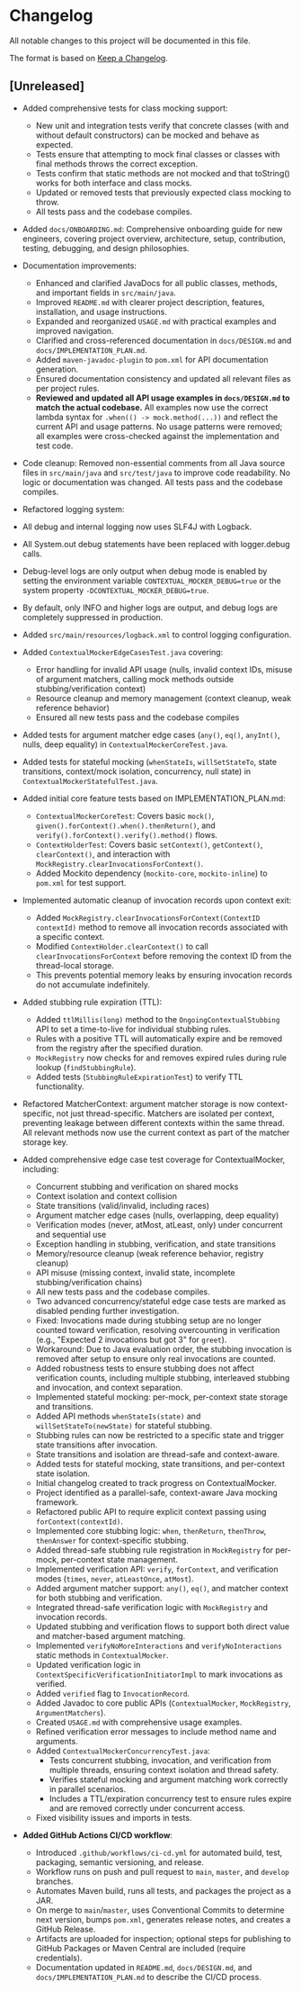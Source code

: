 # Changelog

All notable changes to this project will be documented in this file.

The format is based on [Keep a Changelog](https://keepachangelog.com/en/1.0.0/).

## [Unreleased]
- Added comprehensive tests for class mocking support:
  - New unit and integration tests verify that concrete classes (with and without default constructors) can be mocked and behave as expected.
  - Tests ensure that attempting to mock final classes or classes with final methods throws the correct exception.
  - Tests confirm that static methods are not mocked and that toString() works for both interface and class mocks.
  - Updated or removed tests that previously expected class mocking to throw.
  - All tests pass and the codebase compiles.
- Added `docs/ONBOARDING.md`: Comprehensive onboarding guide for new engineers, covering project overview, architecture, setup, contribution, testing, debugging, and design philosophies.
- Documentation improvements:
  - Enhanced and clarified JavaDocs for all public classes, methods, and important fields in `src/main/java`.
  - Improved `README.md` with clearer project description, features, installation, and usage instructions.
  - Expanded and reorganized `USAGE.md` with practical examples and improved navigation.
  - Clarified and cross-referenced documentation in `docs/DESIGN.md` and `docs/IMPLEMENTATION_PLAN.md`.
  - Added `maven-javadoc-plugin` to `pom.xml` for API documentation generation.
  - Ensured documentation consistency and updated all relevant files as per project rules.
  - **Reviewed and updated all API usage examples in `docs/DESIGN.md` to match the actual codebase.** All examples now use the correct lambda syntax for `.when(() -> mock.method(...))` and reflect the current API and usage patterns. No usage patterns were removed; all examples were cross-checked against the implementation and test code.
- Code cleanup: Removed non-essential comments from all Java source files in `src/main/java` and `src/test/java` to improve code readability. No logic or documentation was changed. All tests pass and the codebase compiles.
- Refactored logging system:
 - All debug and internal logging now uses SLF4J with Logback.
 - All System.out debug statements have been replaced with logger.debug calls.
 - Debug-level logs are only output when debug mode is enabled by setting the environment variable `CONTEXTUAL_MOCKER_DEBUG=true` or the system property `-DCONTEXTUAL_MOCKER_DEBUG=true`.
 - By default, only INFO and higher logs are output, and debug logs are completely suppressed in production.
 - Added `src/main/resources/logback.xml` to control logging configuration.
- Added `ContextualMockerEdgeCasesTest.java` covering:
  - Error handling for invalid API usage (nulls, invalid context IDs, misuse of argument matchers, calling mock methods outside stubbing/verification context)
  - Resource cleanup and memory management (context cleanup, weak reference behavior)
  - Ensured all new tests pass and the codebase compiles
- Added tests for argument matcher edge cases (`any()`, `eq()`, `anyInt()`, nulls, deep equality) in `ContextualMockerCoreTest.java`.
- Added tests for stateful mocking (`whenStateIs`, `willSetStateTo`, state transitions, context/mock isolation, concurrency, null state) in `ContextualMockerStatefulTest.java`.
- Added initial core feature tests based on IMPLEMENTATION_PLAN.md:
  - `ContextualMockerCoreTest`: Covers basic `mock()`, `given().forContext().when().thenReturn()`, and `verify().forContext().verify().method()` flows.
  - `ContextHolderTest`: Covers basic `setContext()`, `getContext()`, `clearContext()`, and interaction with `MockRegistry.clearInvocationsForContext()`.
  - Added Mockito dependency (`mockito-core`, `mockito-inline`) to `pom.xml` for test support.
- Implemented automatic cleanup of invocation records upon context exit:
  - Added `MockRegistry.clearInvocationsForContext(ContextID contextId)` method to remove all invocation records associated with a specific context.
  - Modified `ContextHolder.clearContext()` to call `clearInvocationsForContext` before removing the context ID from the thread-local storage.
  - This prevents potential memory leaks by ensuring invocation records do not accumulate indefinitely.
- Added stubbing rule expiration (TTL):
  - Added `ttlMillis(long)` method to the `OngoingContextualStubbing` API to set a time-to-live for individual stubbing rules.
  - Rules with a positive TTL will automatically expire and be removed from the registry after the specified duration.
  - `MockRegistry` now checks for and removes expired rules during rule lookup (`findStubbingRule`).
  - Added tests (`StubbingRuleExpirationTest`) to verify TTL functionality.
- Refactored MatcherContext: argument matcher storage is now context-specific, not just thread-specific. Matchers are isolated per context, preventing leakage between different contexts within the same thread. All relevant methods now use the current context as part of the matcher storage key.
- Added comprehensive edge case test coverage for ContextualMocker, including:
  - Concurrent stubbing and verification on shared mocks
  - Context isolation and context collision
  - State transitions (valid/invalid, including races)
  - Argument matcher edge cases (nulls, overlapping, deep equality)
  - Verification modes (never, atMost, atLeast, only) under concurrent and sequential use
  - Exception handling in stubbing, verification, and state transitions
  - Memory/resource cleanup (weak reference behavior, registry cleanup)
  - API misuse (missing context, invalid state, incomplete stubbing/verification chains)
  - All new tests pass and the codebase compiles.
  - Two advanced concurrency/stateful edge case tests are marked as disabled pending further investigation.
  - Fixed: Invocations made during stubbing setup are no longer counted toward verification, resolving overcounting in verification (e.g., "Expected 2 invocations but got 3" for `greet`).
  - Workaround: Due to Java evaluation order, the stubbing invocation is removed after setup to ensure only real invocations are counted.
  - Added robustness tests to ensure stubbing does not affect verification counts, including multiple stubbing, interleaved stubbing and invocation, and context separation.
  - Implemented stateful mocking: per-mock, per-context state storage and transitions.
  - Added API methods `whenStateIs(state)` and `willSetStateTo(newState)` for stateful stubbing.
  - Stubbing rules can now be restricted to a specific state and trigger state transitions after invocation.
  - State transitions and isolation are thread-safe and context-aware.
  - Added tests for stateful mocking, state transitions, and per-context state isolation.
  - Initial changelog created to track progress on ContextualMocker.
  - Project identified as a parallel-safe, context-aware Java mocking framework.
  - Refactored public API to require explicit context passing using `forContext(contextId)`.
  - Implemented core stubbing logic: `when`, `thenReturn`, `thenThrow`, `thenAnswer` for context-specific stubbing.
  - Added thread-safe stubbing rule registration in `MockRegistry` for per-mock, per-context state management.
  - Implemented verification API: `verify`, `forContext`, and verification modes (`times`, `never`, `atLeastOnce`, `atMost`).
  - Added argument matcher support: `any()`, `eq()`, and matcher context for both stubbing and verification.
  - Integrated thread-safe verification logic with `MockRegistry` and invocation records.
  - Updated stubbing and verification flows to support both direct value and matcher-based argument matching.
  - Implemented `verifyNoMoreInteractions` and `verifyNoInteractions` static methods in `ContextualMocker`.
  - Updated verification logic in `ContextSpecificVerificationInitiatorImpl` to mark invocations as verified.
  - Added `verified` flag to `InvocationRecord`.
  - Added Javadoc to core public APIs (`ContextualMocker`, `MockRegistry`, `ArgumentMatchers`).
  - Created `USAGE.md` with comprehensive usage examples.
  - Refined verification error messages to include method name and arguments.
  - Added `ContextualMockerConcurrencyTest.java`:
    - Tests concurrent stubbing, invocation, and verification from multiple threads, ensuring context isolation and thread safety.
    - Verifies stateful mocking and argument matching work correctly in parallel scenarios.
    - Includes a TTL/expiration concurrency test to ensure rules expire and are removed correctly under concurrent access.
  - Fixed visibility issues and imports in tests.

- **Added GitHub Actions CI/CD workflow**:
  - Introduced `.github/workflows/ci-cd.yml` for automated build, test, packaging, semantic versioning, and release.
  - Workflow runs on push and pull request to `main`, `master`, and `develop` branches.
  - Automates Maven build, runs all tests, and packages the project as a JAR.
  - On merge to `main`/`master`, uses Conventional Commits to determine next version, bumps `pom.xml`, generates release notes, and creates a GitHub Release.
  - Artifacts are uploaded for inspection; optional steps for publishing to GitHub Packages or Maven Central are included (require credentials).
  - Documentation updated in `README.md`, `docs/DESIGN.md`, and `docs/IMPLEMENTATION_PLAN.md` to describe the CI/CD process.